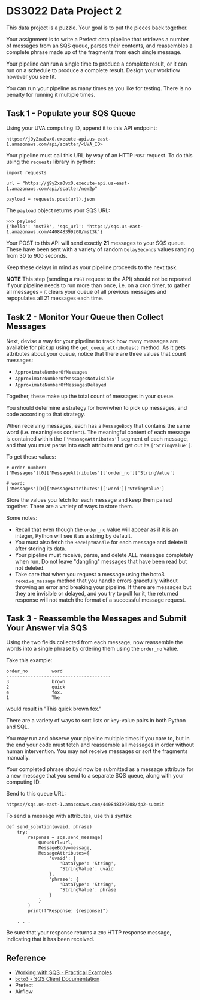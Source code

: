 # DS3022 Data Project 2

This data project is a puzzle. Your goal is to put the pieces back together.

Your assignment is to write a Prefect data pipeline that retrieves a number of messages from an SQS queue, parses their contents, and reassembles a complete phrase made up of the fragments from each single message.

Your pipeline can run a single time to produce a complete result, or it can run on a schedule to produce a complete result. Design your workflow however you see fit.

You can run your pipeline as many times as you like for testing. There is no penalty for running it multiple times.

## Task 1 - Populate your SQS Queue

Using your UVA computing ID, append it to this API endpoint:

```
https://j9y2xa0vx0.execute-api.us-east-1.amazonaws.com/api/scatter/<UVA_ID>
```

Your pipeline must call this URL by way of an HTTP `POST` request. To do this using the `requests` library in python:

```
import requests

url = "https://j9y2xa0vx0.execute-api.us-east-1.amazonaws.com/api/scatter/nem2p"

payload = requests.post(url).json
```

The `payload` object returns your SQS URL:

```
>>> payload
{'hello': 'mst3k', 'sqs_url': 'https://sqs.us-east-1.amazonaws.com/440848399208/mst3k'}
```

Your POST to this API will send exactly **21** messages to your SQS queue. These have been sent with a variety of random `DelaySeconds` values ranging from 30 to 900 seconds.

Keep these delays in mind as your pipeline proceeds to the next task.

**NOTE** This step (sending a `POST` request to the API) should not be repeated if your pipeline needs to run more than once, i.e. on a cron timer, to gather all messages - it clears your queue of all previous messages and repopulates all 21 messages each time.

## Task 2 - Monitor Your Queue then Collect Messages

Next, devise a way for your pipeline to track how many messages are available for pickup using the `get_queue_attributes()` method. As it gets attributes about your queue, notice that there are three values that count messages:

- `ApproximateNumberOfMessages`
- `ApproximateNumberOfMessagesNotVisible`
- `ApproximateNumberOfMessagesDelayed`

Together, these make up the total count of messages in your queue.

You should determine a strategy for how/when to pick up messages, and code according to that strategy.

When receiving messages, each has a `MessageBody` that contains the same word (i.e. meaningless content). The meaningful content of each message is contained within the `['MessageAttributes']` segment of each message, and that you must parse into each attribute and get out its `['StringValue']`.

To get these values:

```
# order number:
['Messages'][0]['MessageAttributes']['order_no']['StringValue']

# word:
['Messages'][0]['MessageAttributes']['word']['StringValue']
```

Store the values you fetch for each message and keep them paired together. There are a variety of ways to store them.

Some notes:

- Recall that even though the `order_no` value will appear as if it is an integer, Python will see it as a string by default.
- You must also fetch the `ReceiptHandle` for each message and delete it after storing its data.
- Your pipeline must receive, parse, and delete ALL messages completely when run. Do not leave "dangling" messages that have been read but not deleted.
- Take care that when you request a message using the boto3 `receive_message` method that you handle errors gracefully without throwing an error and breaking your pipeline. If there are messages but they are invisible or delayed, and you try to poll for it, the returned response will not match the format of a successful message request.

## Task 3 - Reassemble the Messages and Submit Your Answer via SQS

Using the two fields collected from each message, now reassemble the words into a single phrase by ordering them using the `order_no` value.

Take this example:

```
order_no         word
---------------------------------------
3                brown
2                quick
4                fox.
1                The
```

would result in "This quick brown fox."

There are a variety of ways to sort lists or key-value pairs in both Python and SQL.

You may run and observe your pipeline multiple times if you care to, but in the end your code must fetch and reassemble all messages in order without human intervention. You may not receive messages or sort the fragments manually.

Your completed phrase should now be submitted as a message attribute for a new message that you send to a separate SQS queue, along with your computing ID.

Send to this queue URL:
```
https://sqs.us-east-1.amazonaws.com/440848399208/dp2-submit
```

To send a message with attributes, use this syntax:

```
def send_solution(uvaid, phrase)
    try:
        response = sqs.send_message(
            QueueUrl=url,
            MessageBody=message,
            MessageAttributes={
                'uvaid': {
                    'DataType': 'String',
                    'StringValue': uvaid
                },
                'phrase': {
                    'DataType': 'String',
                    'StringValue': phrase
                }
            }
        )
        print(f"Response: {response}")

    . . .
```
Be sure that your response returns a `200` HTTP response message, indicating that it has been received.

## Reference

- [Working with SQS - Practical Examples](https://github.com/nmagee/learn-sqs)
- [`boto3` - SQS Client Documentation](https://boto3.amazonaws.com/v1/documentation/api/latest/reference/services/sqs.html)
- Prefect 
- Airflow